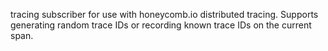 tracing subscriber for use with honeycomb.io distributed tracing. Supports generating random trace IDs or recording known trace IDs on the current span.

